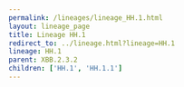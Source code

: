 ```yaml
---
permalink: /lineages/lineage_HH.1.html
layout: lineage_page
title: Lineage HH.1
redirect_to: ../lineage.html?lineage=HH.1
lineage: HH.1
parent: XBB.2.3.2
children: ['HH.1', 'HH.1.1']
---
```

